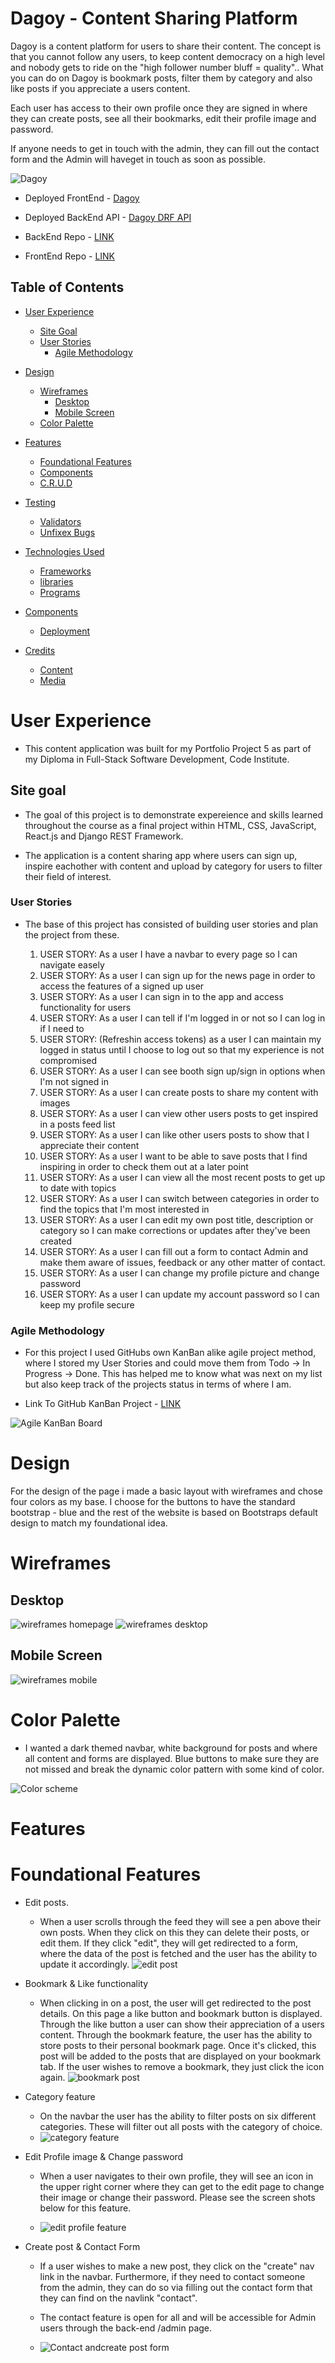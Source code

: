 # Dagoy - Content Sharing Platform

Dagoy is a content platform for users to share their content. The concept is that you cannot follow any users, to keep content democracy on a high level and nobody gets to ride on the "high follower number bluff = quality".. What you can do on Dagoy is bookmark posts, filter them by category and also like posts if you appreciate a users content. 

Each user has access to their own profile once they are signed in where they can create posts, see all their bookmarks, edit their profile image and password.

If anyone needs to get in touch with the admin, they can fill out the contact form and the Admin will haveget in touch as soon as possible.

![Dagoy](src/assets/readme_screenshots/responsive.png)

* Deployed FrontEnd - [Dagoy](https://dagoy-pp5.herokuapp.com/)

* Deployed BackEnd API - [Dagoy DRF API](https://pp5-api-bo.herokuapp.com/)

* BackEnd Repo - [LINK](https://github.com/Bo-Lennart/DRF-PP5-API)

* FrontEnd Repo - [LINK](https://github.com/Bo-Lennart/pp5-content-platform)

## Table of Contents
- [User Experience](#user-experience)
    - [Site Goal](#site-goal)
    - [User Stories](#user-stories)
        - [Agile Methodology](#agile-methodology)

- [Design](#design)
    - [Wireframes](#wireframes)
        - [Desktop](#desktop)
        - [Mobile Screen](#mobile-screen)
    - [Color Palette](#color-palette)
    
- [Features](#features)
    - [Foundational Features](#foundational-features)
    - [Components](#components)
    - [C.R.U.D](#crud)
- [Testing](#testing)
    - [Validators](#validators)
    - [Unfixex Bugs](#unfixed-bugs)

- [Technologies Used](#technologies-used)

    - [Frameworks](#frameworks)
    - [libraries](#libraries)
    - [Programs](#programs)

- [Components](#components)
    - [Deployment](#deployment)

- [Credits](#credits)
    - [Content](#content)
    - [Media](#media)

# User Experience
- This content application was built for my Portfolio Project 5 as part of my Diploma in Full-Stack Software Development, Code Institute. 

## Site goal
- The goal of this project is to demonstrate expereience and skills learned throughout the course as a final project within HTML, CSS, JavaScript, React.js and Django REST Framework.

- The application is a content sharing app where users can sign up, inspire eachother with content and upload by category for users to filter their field of interest. 

### User Stories
- The base of this project has consisted of building user stories and plan the project from these.

    1. USER STORY:  As a user I have a navbar to every page so I can navigate easely
    2. USER STORY:  As a user I can sign up for the news page in order to access the features of a signed up user
    3. USER STORY:  As a user I can sign in to the app and access functionality for users
    4. USER STORY:  As a user I can tell if I'm logged in or not so I can log in if I need to
    5. USER STORY:  (Refreshin access tokens) as a user I can maintain my logged in status until I choose to log out so that my experience is not compromised
    6. USER STORY:  As a user I can see booth sign up/sign in options when I'm not signed in
    7. USER STORY:  As a user I can create posts to share my content with images
    8. USER STORY:  As a user I can view other users posts to get inspired in a posts feed list
    9. USER STORY:  As a user I can like other users posts to show that I appreciate their content
    10. USER STORY:  As a user I want to be able to save posts that I find inspiring in order to check them out at a later point
    11. USER STORY:  As a user I can view all the most recent posts to get up to date with topics
    12. USER STORY:  As a user I can switch between categories in order to find the topics that I'm most interested in
    13. USER STORY:  As a user I can edit my own post title, description or category so I can make corrections or updates after they've been created
    14. USER STORY: As a user I can fill out a form to contact Admin and make them aware of issues, feedback or any other matter of contact. 
    15. USER STORY:  As a user I can change my profile picture and change password
    16. USER STORY:  As a user I can update my account password so I can keep my profile secure


### Agile Methodology

- For this project I used GitHubs own KanBan alike agile project method, where I stored my User Stories and could move them from Todo -> In Progress -> Done. This has helped me to know what was next on my list but also keep track of the projects status in terms of where I am. 

* Link To GitHub KanBan Project - [LINK](https://github.com/users/Bo-Lennart/projects/10/views/1)

![Agile KanBan Board](src/assets/readme_screenshots/agile.png)

# Design

For the design of the page i made a basic layout with wireframes and chose four colors as my base. I choose for the buttons to have the standard bootstrap - blue and the rest of the website is based on Bootstraps default design to match my foundational idea. 

# Wireframes

## Desktop
![wireframes homepage](src/assets/readme_screenshots/wireframes_homepage.png)
![wireframes desktop](src/assets/readme_screenshots/wireframes_desktop.png)

## Mobile Screen
![wireframes mobile](src/assets/readme_screenshots/wireframes_mobile.png)

# Color Palette
- I wanted a dark themed navbar, white background for posts and where all content and forms are displayed. Blue buttons to make sure they are not missed and break the dynamic color pattern with some kind of color.

![Color scheme](src/assets/readme_screenshots/color_scheme.png)

# Features

# Foundational Features
- Edit posts. 
    - When a user scrolls through the feed they will see a pen above their own posts. When they click on this they can delete their posts, or edit them. If they click "edit", they will get redirected to a form, where the data of the post is fetched and the user has the ability to update it accordingly.
![edit post](src/assets/readme_screenshots/edit_post.png)

- Bookmark & Like functionality
    - When clicking in on a post, the user will get redirected to the post details. On this page a like button and bookmark button is displayed.
    Through the like button a user can show their appreciation of a users content. 
    Through the bookmark feature, the user has the ability to store posts to their personal bookmark page. Once it's clicked, this post will be added to the posts that are displayed on your bookmark tab. If the user wishes to remove a bookmark, they just click the icon again.
![bookmark post](src/assets/readme_screenshots/bookmark.png)

- Category feature
    - On the navbar the user has the ability to filter posts on six different categories. These will filter out all posts with the category of choice.
    - ![category feature](src/assets/readme_screenshots/categories.png)

- Edit Profile image & Change password
    - When a user navigates to their own profile, they will see an icon in the upper right corner where they can get to the edit page to change their image or change their password. Please see the screen shots below for this feature.

    - ![edit profile feature](src/assets/readme_screenshots/edit_profile.png)

- Create post & Contact Form

    - If a user wishes to make a new post, they click on the "create" nav link in the navbar. Furthermore, if they need to contact someone from the admin, they can do so via filling out the contact form that they can find on the navlink "contact".

    - The contact feature is open for all and will be accessible for Admin users through the back-end /admin page.

    - ![Contact andcreate post form](src/assets/readme_screenshots/create_post_contact_form.png)